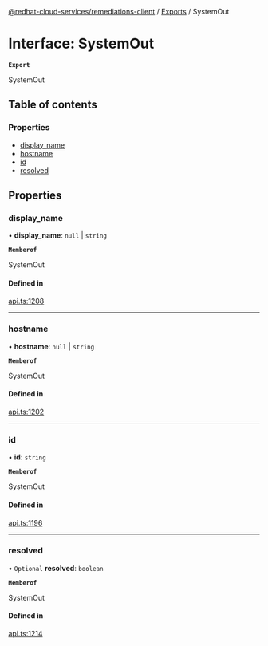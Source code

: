 [@redhat-cloud-services/remediations-client](../README.md) / [Exports](../modules.md) / SystemOut

# Interface: SystemOut

**`Export`**

SystemOut

## Table of contents

### Properties

- [display\_name](SystemOut.md#display_name)
- [hostname](SystemOut.md#hostname)
- [id](SystemOut.md#id)
- [resolved](SystemOut.md#resolved)

## Properties

### display\_name

• **display\_name**: ``null`` \| `string`

**`Memberof`**

SystemOut

#### Defined in

[api.ts:1208](https://github.com/RedHatInsights/javascript-clients/blob/main/packages/remediations/api.ts#L1208)

___

### hostname

• **hostname**: ``null`` \| `string`

**`Memberof`**

SystemOut

#### Defined in

[api.ts:1202](https://github.com/RedHatInsights/javascript-clients/blob/main/packages/remediations/api.ts#L1202)

___

### id

• **id**: `string`

**`Memberof`**

SystemOut

#### Defined in

[api.ts:1196](https://github.com/RedHatInsights/javascript-clients/blob/main/packages/remediations/api.ts#L1196)

___

### resolved

• `Optional` **resolved**: `boolean`

**`Memberof`**

SystemOut

#### Defined in

[api.ts:1214](https://github.com/RedHatInsights/javascript-clients/blob/main/packages/remediations/api.ts#L1214)
